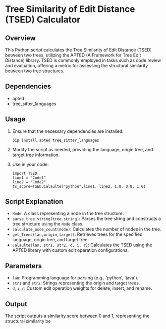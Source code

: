 # Tree Similarity of Edit Distance (TSED) Calculator

## Overview

This Python script calculates the Tree Similarity of Edit Distance (TSED) between two trees, utilizing the APTED (A Framework for Tree Edit Distance) library. TSED is commonly employed in tasks such as code review and evaluation, offering a metric for assessing the structural similarity between two tree structures.

## Dependencies

- apted
- tree_sitter_languages

## Usage

1. Ensure that the necessary dependencies are installed:

    ```
    pip install apted tree_sitter_languages
    ```

2. Modify the script as needed, providing the language, origin tree, and target tree information.

3. Use in your code:

    ```
    import TSED
    line1 = "Code1"
    line2 = "Code2"
    ts_score=TSED.Calaulte("python",line1, line2, 1.0, 0.8, 1.0)
    ```

## Script Explanation

- `Node`: A class representing a node in the tree structure.
- `parse_tree_string(tree_string)`: Parses the tree string and constructs a tree structure using the `Node` class.
- `calculate_node_count(node)`: Calculates the number of nodes in the tree.
- `get_Trees(lan,origin,target)`: Retrieves trees for the specified language, origin tree, and target tree.
- `Calaulte(lan, str1, str2, d, i, r)`: Calculates the TSED using the APTED library with custom edit operation configurations.

## Parameters

- `lan`: Programming language for parsing (e.g., 'python', 'java').
- `str1` and `str2`: Strings representing the origin and target trees.
- `d`, `i`, `r`: Custom edit operation weights for delete, insert, and rename.

## Output

The script outputs a similarity score between 0 and 1, representing the structural similarity be
